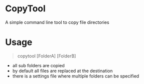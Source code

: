 # CopyTool

A simple command line tool to copy file directories

# Usage

>copytool [FolderA] [FolderB]

- all sub folders are copied
- by default all files are replaced at the destination
- there is a settings file where multiple folders can be specified
